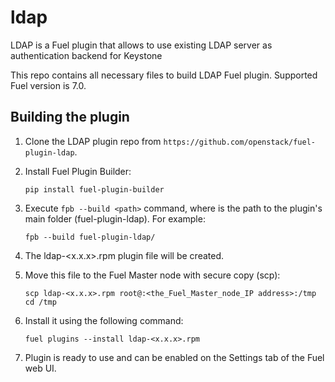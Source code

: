 ldap
============

LDAP is a Fuel plugin that allows to use existing LDAP server
as authentication backend for Keystone

This repo contains all necessary files to build LDAP Fuel plugin.
Supported Fuel version is 7.0.

Building the plugin
-------------------

1. Clone the LDAP plugin repo from `https://github.com/openstack/fuel-plugin-ldap`.
2. Install Fuel Plugin Builder:

    ``pip install fuel-plugin-builder``

3. Execute ``fpb --build <path>`` command, where <path> is the path to the plugin's main
   folder (fuel-plugin-ldap). For example:

   ``fpb --build fuel-plugin-ldap/``

4. The ldap-<x.x.x>.rpm plugin file will be created.

5. Move this file to the Fuel Master node with secure copy (scp):

    ``scp ldap-<x.x.x>.rpm root@:<the_Fuel_Master_node_IP address>:/tmp``
   ``cd /tmp``

6. Install it using the following command:

    ``fuel plugins --install ldap-<x.x.x>.rpm``

6. Plugin is ready to use and can be enabled on the Settings tab of the Fuel web UI.
